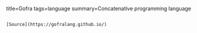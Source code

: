 title=Gofra
tags=language
summary=Concatenative programming language
~~~~~~

[Source](https://gofralang.github.io/)

